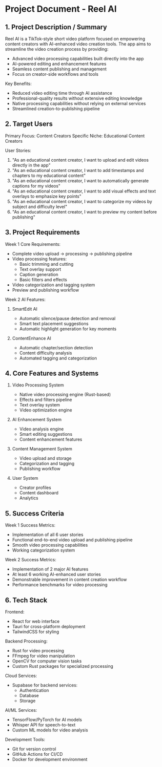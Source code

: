 # Project Document - Reel AI

## 1. Project Description / Summary

Reel AI is a TikTok-style short video platform focused on empowering content creators with AI-enhanced video creation tools. The app aims to streamline the video creation process by providing:

- Advanced video processing capabilities built directly into the app
- AI-powered editing and enhancement features
- Seamless content publishing and management
- Focus on creator-side workflows and tools

Key Benefits:
- Reduced video editing time through AI assistance
- Professional-quality results without extensive editing knowledge
- Native processing capabilities without relying on external services
- Streamlined creation-to-publishing pipeline

## 2. Target Users

Primary Focus: Content Creators
Specific Niche: Educational Content Creators

User Stories:
1. "As an educational content creator, I want to upload and edit videos directly in the app"
2. "As an educational content creator, I want to add timestamps and chapters to my educational content"
3. "As an educational content creator, I want to automatically generate captions for my videos"
4. "As an educational content creator, I want to add visual effects and text overlays to emphasize key points"
5. "As an educational content creator, I want to categorize my videos by subject and difficulty level"
6. "As an educational content creator, I want to preview my content before publishing"

## 3. Project Requirements

Week 1 Core Requirements:
- Complete video upload → processing → publishing pipeline
- Video processing features:
  - Basic trimming and cutting
  - Text overlay support
  - Caption generation
  - Basic filters and effects
- Video categorization and tagging system
- Preview and publishing workflow

Week 2 AI Features:
1. SmartEdit AI
   - Automatic silence/pause detection and removal
   - Smart text placement suggestions
   - Automatic highlight generation for key moments
   
2. ContentEnhance AI
   - Automatic chapter/section detection
   - Content difficulty analysis
   - Automated tagging and categorization

## 4. Core Features and Systems

1. Video Processing System
   - Native video processing engine (Rust-based)
   - Effects and filters pipeline
   - Text overlay system
   - Video optimization engine

2. AI Enhancement System
   - Video analysis engine
   - Smart editing suggestions
   - Content enhancement features

3. Content Management System
   - Video upload and storage
   - Categorization and tagging
   - Publishing workflow

4. User System
   - Creator profiles
   - Content dashboard
   - Analytics

## 5. Success Criteria

Week 1 Success Metrics:
- Implementation of all 6 user stories
- Functional end-to-end video upload and publishing pipeline
- Smooth video processing capabilities
- Working categorization system

Week 2 Success Metrics:
- Implementation of 2 major AI features
- At least 6 working AI-enhanced user stories
- Demonstrable improvement in content creation workflow
- Performance benchmarks for video processing

## 6. Tech Stack

Frontend:
- React for web interface
- Tauri for cross-platform deployment
- TailwindCSS for styling

Backend Processing:
- Rust for video processing
- FFmpeg for video manipulation
- OpenCV for computer vision tasks
- Custom Rust packages for specialized processing

Cloud Services:
- Supabase for backend services:
  - Authentication
  - Database
  - Storage

AI/ML Services:
- TensorFlow/PyTorch for AI models
- Whisper API for speech-to-text
- Custom ML models for video analysis

Development Tools:
- Git for version control
- GitHub Actions for CI/CD
- Docker for development environment